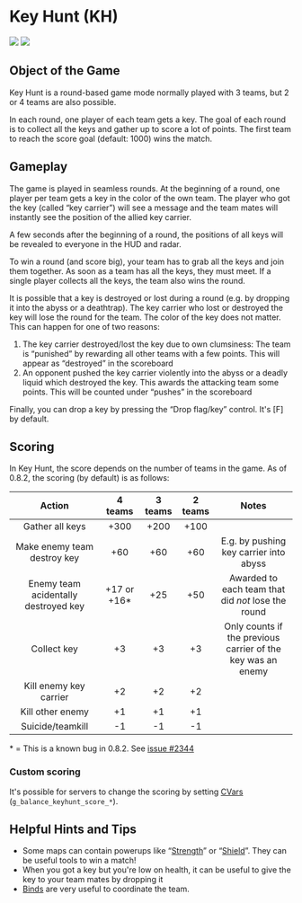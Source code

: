 Key Hunt (KH)
=============

![](http://pics.nexuizninjaz.com/images/6498jb823699s0xkz726.jpg)
![](http://pics.nexuizninjaz.com/images/wwkcbz3r5gtyuhwi.jpg)

Object of the Game
------------------

Key Hunt is a round-based game mode normally played with 3 teams, but 2 or 4 teams are also possible.

In each round, one player of each team gets a key. The goal of each round is to collect all the keys and gather up to score a lot of points. The first team to reach the score goal (default: 1000) wins the match.

Gameplay
--------
The game is played in seamless rounds. At the beginning of a round, one player per team gets a key in the color of the own team. The player who got the key (called “key carrier”) will see a message and the team mates will instantly see the position of the allied key carrier.

A few seconds after the beginning of a round, the positions of all keys will be revealed to everyone in the HUD and radar.

To win a round (and score big), your team has to grab all the keys and join them together. As soon as a team has all the keys, they must meet. If a single player collects all the keys, the team also wins the round.

It is possible that a key is destroyed or lost during a round (e.g. by dropping it into the abyss or a deathtrap). The key carrier who lost or destroyed the key will lose the round for the team. The color of the key does not matter. This can happen for one of two reasons:

1. The key carrier destroyed/lost the key due to own clumsiness: The team is “punished” by rewarding all other teams with a few points. This will appear as “destroyed” in the scoreboard
2. An opponent pushed the key carrier violently into the abyss or a deadly liquid which destroyed the key. This awards the attacking team some points. This will be counted under “pushes” in the scoreboard

Finally, you can drop a key by pressing the “Drop flag/key” control. It's [F] by default.

Scoring
-------

In Key Hunt, the score depends on the number of teams in the game. As of 0.8.2, the scoring (by default) is as follows:

| Action                                | 4 teams       | 3 teams | 2 teams | Notes                                              |
|:-------------------------------------:|:-------------:|:-------:|:-------:|:--------------------------------------------------:|
| Gather all keys                       | +300          | +200    | +100    |                                                    |
| Make enemy team destroy key           | +60           | +60     | +60     | E.g. by pushing key carrier into abyss             |
| Enemy team acidentally destroyed key  | +17 or +16*   | +25     | +50     | Awarded to each team that did *not* lose the round |
| Collect key                           | +3            | +3      | +3      | Only counts if the previous carrier of the key was an enemy |
| Kill enemy key carrier                | +2            | +2      | +2      |                                                    |
| Kill other enemy                      | +1            | +1      | +1      |                                                    |
| Suicide/teamkill                      | -1            | -1      | -1      |                                                    |

\* = This is a known bug in 0.8.2. See [issue #2344](https://gitlab.com/xonotic/xonotic-data.pk3dir/issues/2344)

### Custom scoring

It's possible for servers to change the scoring by setting [CVars](CVars) (`g_balance_keyhunt_score_*`).

Helpful Hints and Tips
----------------------

- Some maps can contain powerups like “[Strength](Powerups#strength)” or “[Shield](Powerups#shield)”. They can be useful tools to win a match!
- When you got a key but you're low on health, it can be useful to give the key to your team mates by dropping it
- [Binds](Binds) are very useful to coordinate the team.
